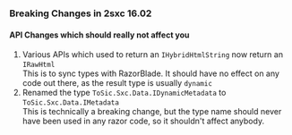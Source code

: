 
### Breaking Changes in 2sxc 16.02

#### API Changes which should really not affect you

1. Various APIs which used to return an `IHybridHtmlString` now return an `IRawHtml`  
    This is to sync types with RazorBlade. It should have no effect on any code out there, as the result type is usually `dynamic`
1. Renamed the type `ToSic.Sxc.Data.IDynamicMetadata` to `ToSic.Sxc.Data.IMetadata`  
    This is technically a breaking change, but the type name should never have been used in any razor code, so it shouldn't affect anybody.


